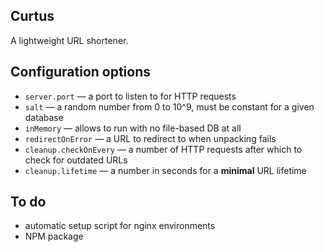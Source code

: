 ## Curtus
A lightweight URL shortener.

## Configuration options
- `server.port` — a port to listen to for HTTP requests
- `salt` — a random number from 0 to 10^9, must be constant for a given database
- `inMemory` — allows to run with no file-based DB at all
- `redirectOnError` — a URL to redirect to when unpacking fails
- `cleanup.checkOnEvery` — a number of HTTP requests after which to check for outdated URLs
- `cleanup.lifetime` — a number in seconds for a **minimal** URL lifetime

## To do
* automatic setup script for nginx environments
* NPM package
